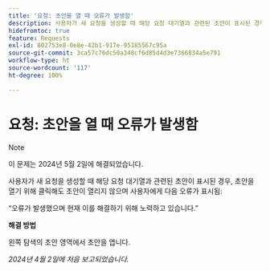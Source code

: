 ```yaml
---
title: '요청: 초안을 열 때 오류가 발생함'
description: 사용자가 새 요청을 생성할 때 해당 요청 대기열과 관련된 초안이 표시된 경우, 초안을 열기 위해 클릭해도 초안이 열리지 않으며 사용자에게 오류가 표시됩니다. 해결 방법을 사용할 수 있습니다.
hidefromtoc: true
feature: Requests
exl-id: 802753e8-0e8e-42b1-917e-95185567c95a
source-git-commit: 3ca57c76dc50a348cf6d85d4d3e7366834a5e791
workflow-type: ht
source-wordcount: '117'
ht-degree: 100%

---
```


# 요청: 초안을 열 때 오류가 발생함

>[!NOTE]
>
>이 문제는 2024년 5월 2일에 해결되었습니다.

사용자가 새 요청을 생성할 때 해당 요청 대기열과 관련된 초안이 표시된 경우, 초안을 열기 위해 클릭해도 초안이 열리지 않으며 사용자에게 다음 오류가 표시됨:

“오류가 발생했으며 현재 이를 해결하기 위해 노력하고 있습니다.”

**해결 방법**

왼쪽 탐색의 초안 영역에서 초안을 엽니다.

_2024년 4월 2일에 처음 보고되었습니다._
